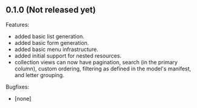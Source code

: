 ## 0.1.0 (Not released yet)

Features:

  - added basic list generation.
  - added basic form generation.
  - added basic menu infrastructure.
  - added initial support for nested resources.
  - collection views can now have pagination, search (in the primary column), custom ordering, filtering as defined in the model's manifest, and letter grouping.

Bugfixes:

  - [none]